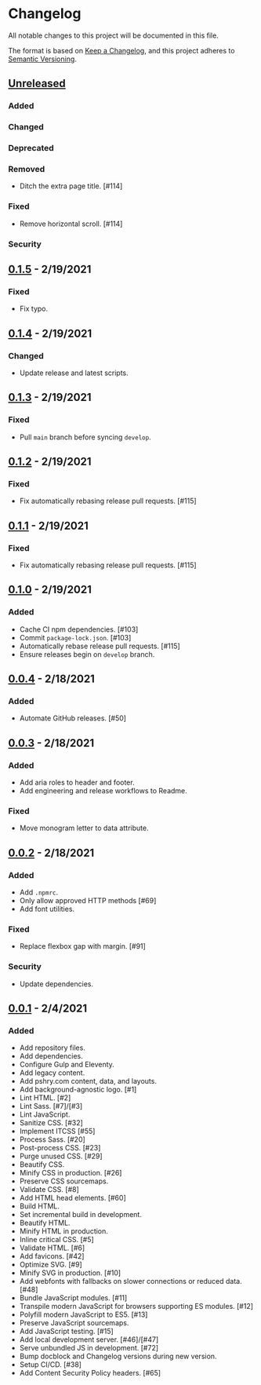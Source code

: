 # Changelog
All notable changes to this project will be documented in this file.

The format is based on [Keep a Changelog](https://keepachangelog.com/en/1.0.0/),
and this project adheres to [Semantic Versioning](https://semver.org/spec/v2.0.0.html).

## [Unreleased](https://github.com/paulshryock/paul-shryock/compare/HEAD..0.1.5)

### Added

### Changed

### Deprecated

### Removed
- Ditch the extra page title. [#114]

### Fixed
- Remove horizontal scroll. [#114]

### Security

## [0.1.5](https://github.com/paulshryock/paul-shryock/releases/tags/v0.1.5) - 2/19/2021

### Fixed
- Fix typo.

## [0.1.4](https://github.com/paulshryock/paul-shryock/releases/tags/v0.1.4) - 2/19/2021

### Changed
- Update release and latest scripts.

## [0.1.3](https://github.com/paulshryock/paul-shryock/releases/tags/v0.1.3) - 2/19/2021

### Fixed
- Pull `main` branch before syncing `develop`.

## [0.1.2](https://github.com/paulshryock/paul-shryock/releases/tags/v0.1.2) - 2/19/2021

### Fixed
- Fix automatically rebasing release pull requests. [#115]

## [0.1.1](https://github.com/paulshryock/paul-shryock/releases/tags/v0.1.1) - 2/19/2021

### Fixed
- Fix automatically rebasing release pull requests. [#115]

## [0.1.0](https://github.com/paulshryock/paul-shryock/releases/tags/v0.1.0) - 2/19/2021

### Added
- Cache CI npm dependencies. [#103]
- Commit `package-lock.json`. [#103]
- Automatically rebase release pull requests. [#115]
- Ensure releases begin on `develop` branch.

## [0.0.4](https://github.com/paulshryock/paul-shryock/releases/tags/v0.0.4) - 2/18/2021

### Added
- Automate GitHub releases. [#50]

## [0.0.3](https://github.com/paulshryock/paul-shryock/releases/tags/v0.0.3) - 2/18/2021

### Added
- Add aria roles to header and footer.
- Add engineering and release workflows to Readme.

### Fixed
- Move monogram letter to data attribute.

## [0.0.2](https://github.com/paulshryock/paul-shryock/releases/tags/v0.0.2) - 2/18/2021

### Added
- Add `.npmrc`.
- Only allow approved HTTP methods [#69]
- Add font utilities.

### Fixed
- Replace flexbox gap with margin. [#91]

### Security
- Update dependencies.

## [0.0.1](https://github.com/paulshryock/paul-shryock/releases/tags/v0.0.1) - 2/4/2021

### Added
- Add repository files.
- Add dependencies.
- Configure Gulp and Eleventy.
- Add legacy content.
- Add pshry.com content, data, and layouts.
- Add background-agnostic logo. [#1]
- Lint HTML. [#2]
- Lint Sass. [#7]/[#3]
- Lint JavaScript.
- Sanitize CSS. [#32]
- Implement ITCSS [#55]
- Process Sass. [#20]
- Post-process CSS. [#23]
- Purge unused CSS. [#29]
- Beautify CSS.
- Minify CSS in production. [#26]
- Preserve CSS sourcemaps.
- Validate CSS. [#8]
- Add HTML head elements. [#60]
- Build HTML.
- Set incremental build in development.
- Beautify HTML.
- Minify HTML in production.
- Inline critical CSS. [#5]
- Validate HTML. [#6]
- Add favicons. [#42]
- Optimize SVG. [#9]
- Minify SVG in production. [#10]
- Add webfonts with fallbacks on slower connections or reduced data. [#48]
- Bundle JavaScript modules. [#11]
- Transpile modern JavaScript for browsers supporting ES modules. [#12]
- Polyfill modern JavaScript to ES5. [#13]
- Preserve JavaScript sourcemaps.
- Add JavaScript testing. [#15]
- Add local development server. [#46]/[#47]
- Serve unbundled JS in development. [#72]
- Bump docblock and Changelog versions during new version.
- Setup CI/CD. [#38]
- Add Content Security Policy headers. [#65]
